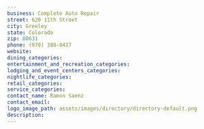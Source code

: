 ```yaml
---
business: Complete Auto Repair
street: 620 11th Street
city: Greeley
state: Colorado
zip: 80631
phone: (970) 388-0417
website: 
dining_categories: 
entertainment_and_recreation_categories: 
lodging_and_event_centers_categories: 
nightlife_categories: 
retail_categories: 
service_categories: 
contact_name: Ramon Saenz
contact_email: 
logo_image_path: assets/images/directory/directory-default.png
description: 
---
```

